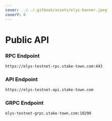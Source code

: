 ```yaml
---
cover: ../../.gitbook/assets/elys-banner.jpeg
coverY: 0
---
```


# Public API

### **RPC Endpoint**

```bash
https://elys-testnet-rpc.stake-town.com:443
```

### **API Endpoint**

```bash
https://elys-testnet-api.stake-town.com
```

### **GRPC Endpoint**

```bash
elys-testnet-grpc.stake-town.com:10290
```
